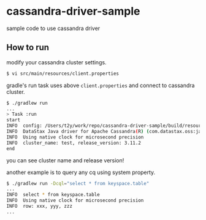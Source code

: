 # cassandra-driver-sample

sample code to use cassandra driver

## How to run

modify your cassandra cluster settings.

```bash
$ vi src/main/resources/client.properties
```

gradle's run task uses above `client.properties` and connect to cassandra cluster.

```bash
$ ./gradlew run
...
> Task :run
start
INFO  config: /Users/t2y/work/repo/cassandra-driver-sample/build/resources/main/client.properties
INFO  DataStax Java driver for Apache Cassandra(R) (com.datastax.oss:java-driver-core) version 4.3.1
INFO  Using native clock for microsecond precision
INFO  cluster_name: test, release_version: 3.11.2
end
```

you can see cluster name and release version!

another example is to query any cq using system property.

```bash
$ ./gradlew run -Dcql="select * from keyspace.table"
...
INFO  select * from keyspace.table
INFO  Using native clock for microsecond precision
INFO  row: xxx, yyy, zzz
...
```
